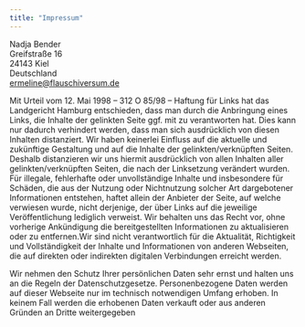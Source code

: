 ```yaml
---
title: "Impressum"
---
```


Nadja Bender<br/>
Greifstraße 16<br/>
24143 Kiel<br/>
Deutschland<br/>
ermeline@flauschiversum.de<br/>


Mit Urteil vom 12. Mai 1998 – 312 O 85/98 – Haftung für Links hat das Landgericht Hamburg entschieden, dass man durch die Anbringung eines Links, die Inhalte der gelinkten Seite ggf. mit zu verantworten hat. Dies kann nur dadurch verhindert werden, dass man sich ausdrücklich von diesen Inhalten distanziert. Wir haben keinerlei Einfluss auf die aktuelle und zukünftige Gestaltung und auf die Inhalte der gelinkten/verknüpften Seiten. Deshalb distanzieren wir uns hiermit ausdrücklich von allen Inhalten aller gelinkten/verknüpften Seiten, die nach der Linksetzung verändert wurden. Für illegale, fehlerhafte oder unvollständige Inhalte und insbesondere für Schäden, die aus der Nutzung oder Nichtnutzung solcher Art dargebotener Informationen entstehen, haftet allein der Anbieter der Seite, auf welche verwiesen wurde, nicht derjenige, der über Links auf die jeweilige Veröffentlichung lediglich verweist. Wir behalten uns das Recht vor, ohne vorherige Ankündigung die bereitgestellten Informationen zu aktualisieren oder zu entfernen.Wir sind nicht verantwortlich für die Aktualität, Richtigkeit und Vollständigkeit der Inhalte und Informationen von anderen Webseiten, die auf direkten oder indirekten digitalen Verbindungen erreicht werden.

Wir nehmen den Schutz Ihrer persönlichen Daten sehr ernst und halten uns an die Regeln der Datenschutzgesetze. Personenbezogene Daten werden auf dieser Webseite nur im technisch notwendigen Umfang erhoben. In keinem Fall werden die erhobenen Daten verkauft oder aus anderen Gründen an Dritte weitergegeben

